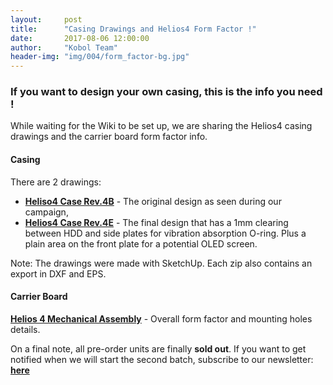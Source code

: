 ```yaml
---
layout:     post
title:      "Casing Drawings and Helios4 Form Factor !"
date:       2017-08-06 12:00:00
author:     "Kobol Team"
header-img: "img/004/form_factor-bg.jpg"
---
```


### If you want to design your own casing, this is the info you need !

While waiting for the Wiki to be set up, we are sharing the Helios4 casing drawings and the carrier board form factor info.

#### Casing

There are 2 drawings:

*   **[Heliso4 Case Rev.4B](/files/Helios4_CaseB_r4b_Drawings.zip)** - The original design as seen during our campaign,
*   **[Helios4 Case Rev.4E](/files/Helios4_CaseB_r4e_Drawings.zip)** - The final design that has a 1mm clearing between HDD and side plates for vibration absorption O-ring. Plus a plain area on the front plate for a potential OLED screen.

Note: The drawings were made with SketchUp. Each zip also contains an export in DXF and EPS.

#### Carrier Board

**[Helios 4 Mechanical Assembly](/files/Helios4_Mechnical_Assembly.pdf)** - Overall form factor and mounting holes details.

On a final note, all pre-order units are finally **sold out**. If you want to get notified when we will start the second batch, subscribe to our newsletter: **[here](http://kobol.io/helios4/subscribe.html)**
